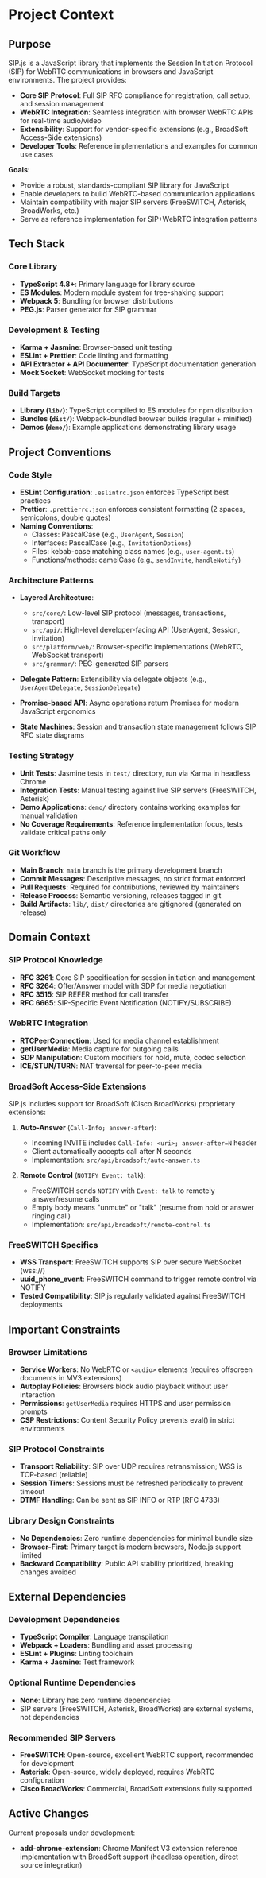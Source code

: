 # Project Context

## Purpose

SIP.js is a JavaScript library that implements the Session Initiation Protocol (SIP) for WebRTC communications in browsers and JavaScript environments. The project provides:

- **Core SIP Protocol**: Full SIP RFC compliance for registration, call setup, and session management
- **WebRTC Integration**: Seamless integration with browser WebRTC APIs for real-time audio/video
- **Extensibility**: Support for vendor-specific extensions (e.g., BroadSoft Access-Side extensions)
- **Developer Tools**: Reference implementations and examples for common use cases

**Goals**:
- Provide a robust, standards-compliant SIP library for JavaScript
- Enable developers to build WebRTC-based communication applications
- Maintain compatibility with major SIP servers (FreeSWITCH, Asterisk, BroadWorks, etc.)
- Serve as reference implementation for SIP+WebRTC integration patterns

## Tech Stack

### Core Library
- **TypeScript 4.8+**: Primary language for library source
- **ES Modules**: Modern module system for tree-shaking support
- **Webpack 5**: Bundling for browser distributions
- **PEG.js**: Parser generator for SIP grammar

### Development & Testing
- **Karma + Jasmine**: Browser-based unit testing
- **ESLint + Prettier**: Code linting and formatting
- **API Extractor + API Documenter**: TypeScript documentation generation
- **Mock Socket**: WebSocket mocking for tests

### Build Targets
- **Library (`lib/`)**: TypeScript compiled to ES modules for npm distribution
- **Bundles (`dist/`)**: Webpack-bundled browser builds (regular + minified)
- **Demos (`demo/`)**: Example applications demonstrating library usage

## Project Conventions

### Code Style
- **ESLint Configuration**: `.eslintrc.json` enforces TypeScript best practices
- **Prettier**: `.prettierrc.json` enforces consistent formatting (2 spaces, semicolons, double quotes)
- **Naming Conventions**:
  - Classes: PascalCase (e.g., `UserAgent`, `Session`)
  - Interfaces: PascalCase (e.g., `InvitationOptions`)
  - Files: kebab-case matching class names (e.g., `user-agent.ts`)
  - Functions/methods: camelCase (e.g., `sendInvite`, `handleNotify`)

### Architecture Patterns

- **Layered Architecture**:
  - `src/core/`: Low-level SIP protocol (messages, transactions, transport)
  - `src/api/`: High-level developer-facing API (UserAgent, Session, Invitation)
  - `src/platform/web/`: Browser-specific implementations (WebRTC, WebSocket transport)
  - `src/grammar/`: PEG-generated SIP parsers

- **Delegate Pattern**: Extensibility via delegate objects (e.g., `UserAgentDelegate`, `SessionDelegate`)

- **Promise-based API**: Async operations return Promises for modern JavaScript ergonomics

- **State Machines**: Session and transaction state management follows SIP RFC state diagrams

### Testing Strategy

- **Unit Tests**: Jasmine tests in `test/` directory, run via Karma in headless Chrome
- **Integration Tests**: Manual testing against live SIP servers (FreeSWITCH, Asterisk)
- **Demo Applications**: `demo/` directory contains working examples for manual validation
- **No Coverage Requirements**: Reference implementation focus, tests validate critical paths only

### Git Workflow

- **Main Branch**: `main` branch is the primary development branch
- **Commit Messages**: Descriptive messages, no strict format enforced
- **Pull Requests**: Required for contributions, reviewed by maintainers
- **Release Process**: Semantic versioning, releases tagged in git
- **Build Artifacts**: `lib/`, `dist/` directories are gitignored (generated on release)

## Domain Context

### SIP Protocol Knowledge

- **RFC 3261**: Core SIP specification for session initiation and management
- **RFC 3264**: Offer/Answer model with SDP for media negotiation
- **RFC 3515**: SIP REFER method for call transfer
- **RFC 6665**: SIP-Specific Event Notification (NOTIFY/SUBSCRIBE)

### WebRTC Integration

- **RTCPeerConnection**: Used for media channel establishment
- **getUserMedia**: Media capture for outgoing calls
- **SDP Manipulation**: Custom modifiers for hold, mute, codec selection
- **ICE/STUN/TURN**: NAT traversal for peer-to-peer media

### BroadSoft Access-Side Extensions

SIP.js includes support for BroadSoft (Cisco BroadWorks) proprietary extensions:

1. **Auto-Answer** (`Call-Info; answer-after`):
   - Incoming INVITE includes `Call-Info: <uri>; answer-after=N` header
   - Client automatically accepts call after N seconds
   - Implementation: `src/api/broadsoft/auto-answer.ts`

2. **Remote Control** (`NOTIFY Event: talk`):
   - FreeSWITCH sends `NOTIFY` with `Event: talk` to remotely answer/resume calls
   - Empty body means "unmute" or "talk" (resume from hold or answer ringing call)
   - Implementation: `src/api/broadsoft/remote-control.ts`

### FreeSWITCH Specifics

- **WSS Transport**: FreeSWITCH supports SIP over secure WebSocket (wss://)
- **uuid_phone_event**: FreeSWITCH command to trigger remote control via NOTIFY
- **Tested Compatibility**: SIP.js regularly validated against FreeSWITCH deployments

## Important Constraints

### Browser Limitations

- **Service Workers**: No WebRTC or `<audio>` elements (requires offscreen documents in MV3 extensions)
- **Autoplay Policies**: Browsers block audio playback without user interaction
- **Permissions**: `getUserMedia` requires HTTPS and user permission prompts
- **CSP Restrictions**: Content Security Policy prevents eval() in strict environments

### SIP Protocol Constraints

- **Transport Reliability**: SIP over UDP requires retransmission; WSS is TCP-based (reliable)
- **Session Timers**: Sessions must be refreshed periodically to prevent timeout
- **DTMF Handling**: Can be sent as SIP INFO or RTP (RFC 4733)

### Library Design Constraints

- **No Dependencies**: Zero runtime dependencies for minimal bundle size
- **Browser-First**: Primary target is modern browsers, Node.js support limited
- **Backward Compatibility**: Public API stability prioritized, breaking changes avoided

## External Dependencies

### Development Dependencies

- **TypeScript Compiler**: Language transpilation
- **Webpack + Loaders**: Bundling and asset processing
- **ESLint + Plugins**: Linting toolchain
- **Karma + Jasmine**: Test framework

### Optional Runtime Dependencies

- **None**: Library has zero runtime dependencies
- SIP servers (FreeSWITCH, Asterisk, BroadWorks) are external systems, not dependencies

### Recommended SIP Servers

- **FreeSWITCH**: Open-source, excellent WebRTC support, recommended for development
- **Asterisk**: Open-source, widely deployed, requires WebRTC configuration
- **Cisco BroadWorks**: Commercial, BroadSoft extensions fully supported

## Active Changes

Current proposals under development:

- **add-chrome-extension**: Chrome Manifest V3 extension reference implementation with BroadSoft support (headless operation, direct source integration)
